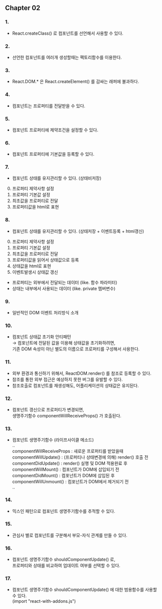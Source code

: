 ## Chapter 02

### 1.
* React.createClass() 로 컴포넌트를 선언해서 사용할 수 있다.

### 2.
* 선언한 컴포넌트를 여러개 생성할때는 팩토리함수를 이용한다.

### 3.
* React.DOM.* 은 React.createElement() 를 감싸는 래퍼에 불과하다.

### 4.
* 컴포넌트는 프로퍼티를 전달받을 수 있다.

### 5.
* 컴포넌트 프로퍼티에 제약조건을 설정할 수 있다.

### 6.
* 컴포넌트 프로퍼티에 기본값을 등록할 수 있다.

### 7.
* 컴포넌트 상태를 유지관리할 수 있다. (상태비저장)  
0) 프로퍼티 제약사항 설정  
0) 프로퍼티 기본값 설정  
1) 최초값을 프로퍼티로 전달  
2) 프로퍼티값을 html로 표현

### 8.
* 컴포넌트 상태를 유지관리할 수 있다. (상태저장 + 이벤트등록 + html갱신)  
0) 프로퍼티 제약사항 설정  
0) 프로퍼티 기본값 설정  
1) 최초값을 프로퍼티로 전달  
2) 프로퍼티값을 읽어서 상태값으로 등록  
3) 상태값을 html로 표현  
4) 이벤트발생시 상태값 갱신  

* 프로퍼티는 외부에서 전달되는 데이터 (like. 함수 파라미터)  
* 상태는 내부에서 사용되는 데이터 (like. private 멤버변수)

### 9.
* 일반적인 DOM 이벤트 처리방식 소개

### 10.
* 컴포넌트 상태값 초기화 안티패턴  
→ 컴포넌트에 전달된 값을 이용해 상태값을 초기화하려면,  
  기존 DOM 속성이 아닌 별도의 이름으로 프로퍼티를 구성해서 사용한다.

### 11.
* 외부 환경과 통신하기 위해서, ReactDOM.render() 를 참조로 등록할 수 있다.
* 참조를 통한 외부 접근은 예상하지 못한 버그를 유발할 수 있다.
* 참조호출로 컴포넌트를 재생성해도, 어플리케이션의 상태값은 유지된다.

### 12.
* 컴포넌트 갱신으로 프로퍼티가 변경되면,  
생명주기함수 componentWillReceiveProps() 가 호출된다.

### 13.
* 컴포넌트 생명주기함수 (라이프사이클 메소드)  
  ..  
  componentWillReceiveProps : 새로운 프로퍼티를 받았을때  
  componentWillUpdate() : (프로퍼티나 상태변경에 의해) render() 호출 전  
  componentDidUpdate() : render() 실행 및 DOM 적용완료 후  
  componentWillMount() : 컴포넌트가 DOM에 삽입되기 전  
  componentDidMount() : 컴포넌트가 DOM에 삽입된 후  
  componentWillUnmount() : 컴포넌트가 DOM에서 제거되기 전  
  ..

### 14.
* 믹스인 패턴으로 컴포넌트 생명주기함수를 추적할 수 있다.

### 15.
* 관심사 별로 컴포넌트를 구분해서 부모-자식 관계를 만들 수 있다.

### 16.
* 컴포넌트 생명주기함수 shouldComponentUpdate() 로,  
  프로퍼티와 상태를 비교하여 업데이트 여부를 선택할 수 있다.

### 17.
* 컴포넌트 생명주기함수 shouldComponentUpdate() 에 대한 범용함수를 사용할 수 있다.  
  (import "react-with-addons.js")
